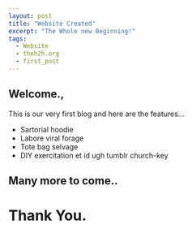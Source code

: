 ```yaml
---
layout: post
title: "Website Created"
excerpt: "The Whole new Beginning!"
tags: 
  - Website
  - theh2h.org
  - first_post
---
```



## Welcome.,

This is our very first blog and here are the features...

  * Sartorial hoodie
  * Labore viral forage
  * Tote bag selvage
  * DIY exercitation et id ugh tumblr church-key

## Many more to come..

# Thank You.
